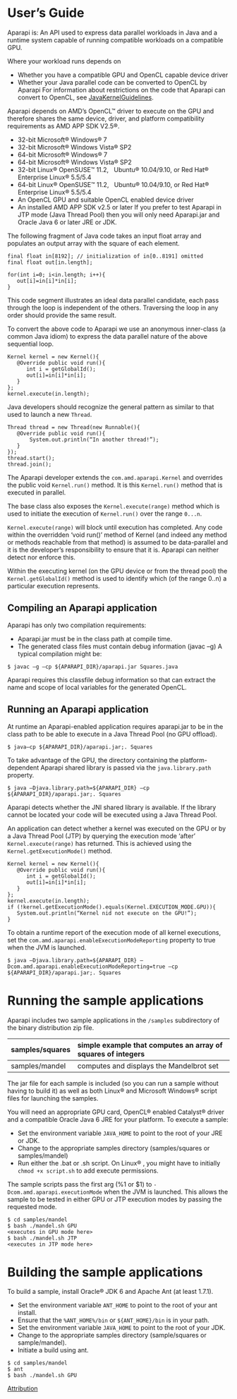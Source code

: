 # **User’s Guide** #
Aparapi is:
An API used to express data parallel workloads in Java and
a runtime system capable of running compatible workloads on a compatible GPU.

Where your workload runs depends on
  * Whether you have a compatible GPU and OpenCL capable device driver
  * Whether your Java parallel code can be converted to OpenCL by Aparapi
For information about restrictions on the code that Aparapi can convert to OpenCL, see  [JavaKernelGuidelines](JavaKernelGuidelines.md).

Aparapi depends on AMD’s OpenCL™ driver to execute on the GPU and therefore shares the same device, driver, and platform compatibility requirements as AMD APP SDK V2.5®.
  * 32-bit Microsoft® Windows® 7
  * 32-bit Microsoft® Windows Vista® SP2
  * 64-bit Microsoft® Windows® 7
  * 64-bit Microsoft® Windows Vista® SP2
  * 32-bit Linux® OpenSUSE™ 11.2,   Ubuntu® 10.04/9.10, or Red Hat® Enterprise Linux® 5.5/5.4
  * 64-bit Linux® OpenSUSE™ 11.2,   Ubuntu® 10.04/9.10, or Red Hat® Enterprise Linux® 5.5/5.4
  * An OpenCL GPU and suitable OpenCL enabled device driver
  * An installed AMD APP SDK v2.5 or later
If you prefer to test Aparapi in JTP mode (Java Thread Pool) then you will only need Aparapi.jar and Oracle Java 6 or later JRE or JDK.

The following fragment of Java code takes an input float array and populates an output array with the square of each element.
```
final float in[8192]; // initialization of in[0..8191] omitted
final float out[in.length];

for(int i=0; i<in.length; i++){
   out[i]=in[i]*in[i];
}
```

This code segment illustrates an ideal data parallel candidate, each pass through the loop is independent of the others.  Traversing the loop in any order should provide the same result.

To convert the above code to Aparapi we use an anonymous inner-class (a common Java idiom) to express the data parallel nature of the above sequential loop.
```
Kernel kernel = new Kernel(){
   @Override public void run(){
      int i = getGlobalId();
      out[i]=in[i]*in[i];
   }
};
kernel.execute(in.length);
```

Java developers should recognize the general pattern as similar to that used to launch a new `Thread`.
```
Thread thread = new Thread(new Runnable(){
   @Override public void run(){
       System.out.println(“In another thread!”);
   }
});
thread.start();
thread.join();
```

The Aparapi developer extends the `com.amd.aparapi.Kernel` and overrides the public void `Kernel.run()` method. It is this `Kernel.run()` method that is executed in parallel.

The base class also exposes the `Kernel.execute(range)` method which is used to initiate the execution of `Kernel.run()` over the range `0...n`.

`Kernel.execute(range)` will block until execution has completed.
Any code within the overridden ‘void run()’ method of Kernel (and indeed any method or methods reachable from that method) is assumed to be data-parallel and it is the developer’s responsibility to ensure that it is. Aparapi can neither detect nor enforce this.

Within the executing kernel (on the GPU device or from the thread pool) the `Kernel.getGlobalId()` method is used  to identify which (of the range 0..n) a particular execution represents.
## Compiling an Aparapi application ##
Aparapi has only two compilation requirements:
  * Aparapi.jar must be in the class path at compile time.
  * The generated class files must contain debug information (javac –g)
A typical compilation might be:
```
$ javac –g –cp ${APARAPI_DIR}/aparapi.jar Squares.java
```

Aparapi requires this classfile debug information so that can extract the name and scope of local variables for the generated OpenCL.
## Running an Aparapi application ##
At runtime an Aparapi-enabled application requires aparapi.jar to be in the class path to be able to execute in a Java Thread Pool (no GPU offload).
```
$ java–cp ${APARAPI_DIR}/aparapi.jar;. Squares
```

To take advantage of the GPU, the directory containing the platform-dependent Aparapi shared library is passed via the `java.library.path` property.
```
$ java –Djava.library.path=${APARAPI_DIR} –cp ${APARAPI_DIR}/aparapi.jar;. Squares
```

Aparapi detects whether the JNI shared library is available. If the library cannot be located your code will be executed using a Java Thread Pool.

An application can detect whether a kernel was executed on the GPU or by a Java Thread Pool (JTP) by querying the execution mode ‘after’ `Kernel.execute(range)` has returned.  This is achieved using the `Kernel.getExecutionMode()` method.
```
Kernel kernel = new Kernel(){
   @Override public void run(){
      int i = getGlobalId();
      out[i]=in[i]*in[i];
   }
};
kernel.execute(in.length);
if (!kernel.getExecutionMode().equals(Kernel.EXECUTION_MODE.GPU)){
   System.out.println(“Kernel nid not execute on the GPU!”);
}
```

To obtain a runtime report of the execution mode of all kernel executions, set the `com.amd.aparapi.enableExecutionModeReporting` property to true when the JVM is launched.
```
$ java –Djava.library.path=${APARAPI_DIR} –Dcom.amd.aparapi.enableExecutionModeReporting=true –cp ${APARAPI_DIR}/aparapi.jar;. Squares
```

# **Running the sample applications** #
Aparapi includes two sample applications in the `/samples` subdirectory of the binary distribution zip file.

|samples/squares| simple example that computes an array of squares of integers|
|:--------------|:------------------------------------------------------------|
|samples/mandel| computes and displays the Mandelbrot set|

The jar file for each sample is included (so you can run a sample without having to build it) as well as both Linux® and Microsoft Windows® script files for launching the samples.

You will need an appropriate GPU card, OpenCL® enabled Catalyst® driver and a compatible Oracle Java 6 JRE for your platform.
To execute a sample:
  * Set the environment variable `JAVA_HOME` to point to the root of your JRE or JDK.
  * Change to the appropriate samples directory (samples/squares or samples/mandel)
  * Run either the .bat or .sh script. On Linux® , you might have to initially `chmod +x script.sh` to add execute permissions.

The sample scripts pass the first arg (%1 or $1) to `-Dcom.amd.aparapi.executionMode` when the JVM is launched.  This allows the sample to be tested in either GPU or JTP execution modes by passing the requested mode.
```
$ cd samples/mandel
$ bash ./mandel.sh GPU
<executes in GPU mode here>
$ bash ./mandel.sh JTP
<executes in JTP mode here>
```

# **Building the sample applications** #
To build a sample, install Oracle® JDK 6 and Apache Ant (at least 1.7.1).
  * Set the environment variable `ANT_HOME` to point to the root of your ant install.
  * Ensure that the `%ANT_HOME%/bin` or `${ANT_HOME}/bin` is in your path.
  * Set the environment variable `JAVA_HOME` to point to the root of your JDK.
  * Change to the appropriate samples directory (sample/squares or sample/mandel).
  * Initiate a build using ant.
```
$ cd samples/mandel
$ ant 
$ bash ./mandel.sh GPU
```

[Attribution](Attribution.md)